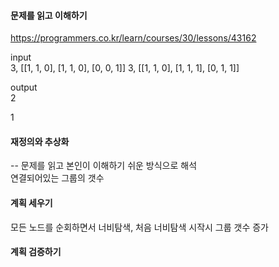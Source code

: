 #### 문제를 읽고 이해하기
https://programmers.co.kr/learn/courses/30/lessons/43162

input</br>
3, [[1, 1, 0], [1, 1, 0], [0, 0, 1]]
3, [[1, 1, 0], [1, 1, 1], [0, 1, 1]]

output</br>
2

1


#### 재정의와 추상화<br>
-- 문제를 읽고 본인이 이해하기 쉬운 방식으로 해석<br>
연결되어있는 그룹의 갯수

#### 계획 세우기<br>
모든 노드를 순회하면서 너비탐색, 처음 너비탐색 시작시 그룹 갯수 증가

#### 계획 검증하기
